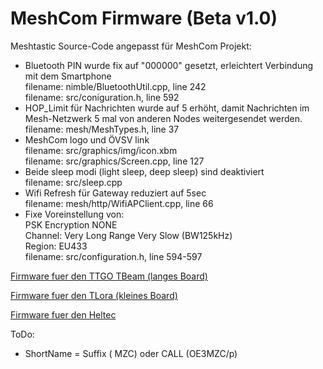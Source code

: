 # MeshCom Firmware (Beta v1.0)

Meshtastic Source-Code angepasst für MeshCom Projekt:

* Bluetooth PIN wurde fix auf "000000" gesetzt, erleichtert Verbindung mit dem Smartphone\
filename: nimble/BluetoothUtil.cpp, line 242\
filename: src/coniguration.h, line 592
* HOP_Limit für Nachrichten wurde auf 5 erhöht, damit Nachrichten im Mesh-Netzwerk 5 mal von anderen Nodes weitergesendet werden.\
filename: mesh/MeshTypes.h, line 37
* MeshCom logo und ÖVSV link\
filename: src/graphics/img/icon.xbm\
filename: src/graphics/Screen.cpp, line 127
* Beide sleep modi (light sleep, deep sleep) sind deaktiviert\
filename: src/sleep.cpp
* Wifi Refresh für Gateway reduziert auf 5sec\
filename: mesh/http/WifiAPClient.cpp, line 66
* Fixe Voreinstellung von:\
PSK Encryption NONE\
Channel: Very Long Range Very Slow (BW125kHz)\
Region: EU433\
filename: src/configuration.h, line 594-597



[Firmware fuer den TTGO TBeam (langes Board)](https://isemann.at/files/tbeam_meshcom_1.2.49_v1.0.bin)

[Firmware fuer den TLora (kleines Board)](https://isemann.at/files/tlora-v2_meshcom_1.2.49_v1.0.bin)

[Firmware fuer den Heltec](https://isemann.at/files/heltec-v2_meshcom_1.2.49_v1.0.bin)


ToDo:
* ShortName = Suffix ( MZC) oder CALL (OE3MZC/p)
